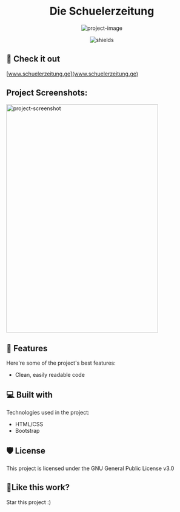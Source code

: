 <h1 align="center" id="title">Die Schuelerzeitung</h1>

<p align="center"><img src="https://socialify.git.ci/Lucadev1337/schuelerzeitung/image?description=1&amp;font=KoHo&amp;language=1&amp;name=1&amp;owner=1&amp;pattern=Formal%20Invitation&amp;stargazers=1&amp;theme=Light" alt="project-image"></p>

<p align="center"><img src="https://img.shields.io/badge/Made%20with%20love%20by%20Luca-8A2BE2" alt="shields"></p>

<h2>🚀 Check it out</h2>

[www.schuelerzeitung.ge](www.schuelerzeitung.ge)

<h2>Project Screenshots:</h2>

<img src="https://media.discordapp.net/attachments/803559481459081299/1175447813958676491/image.png?ex=656b4415&amp;is=6558cf15&amp;hm=1261aa2e97869759042d58a1d028d28d34c9f35c9c4f43a31cf37592b62e53bc&amp;=&amp;width=403&amp;height=671" alt="project-screenshot" width="400" height="600/">

  
  
<h2>🧐 Features</h2>

Here're some of the project's best features:

*   Clean, easily readable code

  
  
<h2>💻 Built with</h2>

Technologies used in the project:

*   HTML/CSS
*   Bootstrap

<h2>🛡️ License</h2>

This project is licensed under the GNU General Public License v3.0

<h2>💖Like this work?</h2>

Star this project :)
